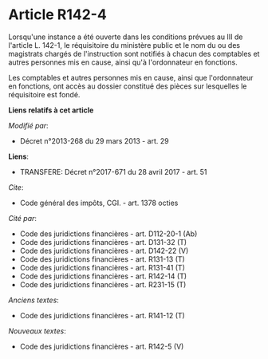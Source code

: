 # Article R142-4

Lorsqu'une instance a été ouverte dans les conditions prévues au III de l'article L. 142-1, le réquisitoire du ministère
public et le nom du ou des magistrats chargés de l'instruction sont notifiés à chacun des comptables et autres personnes mis
en cause, ainsi qu'à l'ordonnateur en fonctions. 

Les comptables et autres personnes mis en cause, ainsi que l'ordonnateur en fonctions, ont accès au dossier constitué des
pièces sur lesquelles le réquisitoire est fondé.

**Liens relatifs à cet article**

_Modifié par_:

  - Décret n°2013-268 du 29 mars 2013 - art. 29

**Liens**:

  - TRANSFERE: Décret n°2017-671 du 28 avril 2017 - art. 51

_Cite_:

  - Code général des impôts, CGI. - art. 1378 octies

_Cité par_:

  - Code des juridictions financières - art. D112-20-1 (Ab)
  - Code des juridictions financières - art. D131-32 (T)
  - Code des juridictions financières - art. D142-22 (V)
  - Code des juridictions financières - art. R131-13 (T)
  - Code des juridictions financières - art. R131-41 (T)
  - Code des juridictions financières - art. R142-14 (T)
  - Code des juridictions financières - art. R231-15 (T)

_Anciens textes_:

  - Code des juridictions financières - art. R141-12 (T)

_Nouveaux textes_:

  - Code des juridictions financières - art. R142-5 (V)
